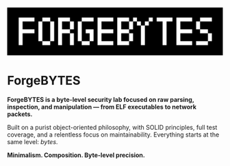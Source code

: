 <p align="center">
  <img src="https://raw.githubusercontent.com/ForgeBYTES/.github/main/profile/logo.png" alt="logo" width="600" />
</p>

# ForgeBYTES

**ForgeBYTES is a byte-level security lab focused on raw parsing, inspection, and manipulation — from ELF executables to network packets.**  

Built on a purist object-oriented philosophy, with SOLID principles, full test coverage, and a relentless focus on maintainability. Everything starts at the same level: _bytes_.

**Minimalism. Composition. Byte-level precision.**
